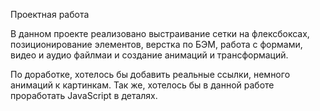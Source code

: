 Проектная работа 

В данном проекте реализовано выстраивание сетки на флексбоксах, позиционирование элементов, верстка по БЭМ, работа с формами, видео и аудио файлмаи и создание анимаций и трансформаций. 

По доработке, хотелось бы добавить реальные ссылки, немного анимаций к картинкам. Так же, хотелось бы в данной работе проработать JavaScript в деталях.

